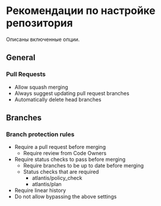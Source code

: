 # Рекомендации по настройке репозитория

Описаны включенные опции.

## General

### Pull Requests

- Allow squash merging 
- Always suggest updating pull request branches
- Automatically delete head branches

## Branches

### Branch protection rules

- Require a pull request before merging
  - Require review from Code Owners
- Require status checks to pass before merging
  - Require branches to be up to date before merging
  - Status checks that are required
    - atlantis/policy_check
    - atlantis/plan
- Require linear history
- Do not allow bypassing the above settings
